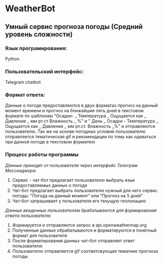 # WeatherBot
## Умный сервис прогноза погоды (Средний уровень сложности)
### Язык програмирования: 
Python
### Пользовательский интерфейс: 
Telegram chatbot
### Формат ответа: 
Данные о погоде предоставляются в двух форматах прогноз на данный момент времени и прогноз на ближайшие пять дней в текстовом формате по шаблонам "Осадки- _ Температура _ Ощущается как _ Давление _ мм рт.ст Влажность _ %" и " День _ Осадки - Температура _ Ощущается как _ Давление _ мм рт.ст. Влажность _%" и отправляются пользователю.
Так же на основе погодных условий пользователю отправляется тематическая gif и рекомендации по тому как одеваться при данной погоде в текстовом форматею 
### Процесс работы программы
*Данные приходят от пользователя через интерфейс Телеграм Мессенджера:*
  1. Сервис - чат-бот предлагает пользователю выбрать язык предоставляемых данных о погоде
  2. Чат-бот предлагает выбрать пользователю нужный для него сервис погоды: "Погода на данный момент" или "Прогноз на 5 дней"
  3. Чат-бот запрашивает у пользователя его текущую геолокацию
  
*Данные вееденные пользователем брабатываются для формирования ответа пользователю*
  1. Формируется и отправляется запрос в api.openweathermap.org
  2. Полученные данные обрабатываются и форматируются в понятный формат для пользователя
  3. После форматирования данных чат-бот отправляет ответ пользователю
  4. Пользователю отправляется gif соответсвующая тематике прогноза погоды


